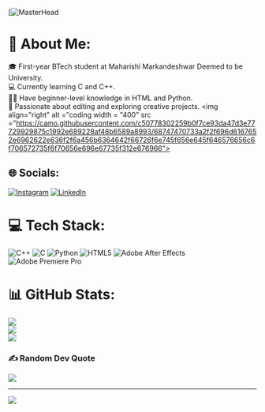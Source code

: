  [![MasterHead](https://mir-s3-cdn-cf.behance.net/project_modules/fs/79731568097599.5b50bca477735.jpg)
# 💫 About Me:
🎓 First-year BTech student at Maharishi Markandeshwar Deemed to be University.<br>💻 Currently learning C and C++.<br>👨‍💻 Have beginner-level knowledge in HTML and Python.<br>🎨 Passionate about editing and exploring creative projects.
<img  align="right" alt ="coding  width = "400" src ="https://camo.githubusercontent.com/c50778302259b0f7ce93da47d3e77729929875c1992e689228af48b6589a8993/68747470733a2f2f696d6167652e6962622e636f2f6a456b6364642f66726f6e745f656e645f646576656c6f706572735f6f70656e696e67735f312e676966">

## 🌐 Socials:
[![Instagram](https://img.shields.io/badge/Instagram-%23E4405F.svg?logo=Instagram&logoColor=white)](https://instagram.com/sanyam_kohli_) [![LinkedIn](https://img.shields.io/badge/LinkedIn-%230077B5.svg?logo=linkedin&logoColor=white)](https://linkedin.com/in/sanyam-kohli-21027b32a)

# 💻 Tech Stack:
![C++](https://img.shields.io/badge/c++-%2300599C.svg?style=flat&logo=c%2B%2B&logoColor=white) ![C](https://img.shields.io/badge/c-%2300599C.svg?style=flat&logo=c&logoColor=white) ![Python](https://img.shields.io/badge/python-3670A0?style=flat&logo=python&logoColor=ffdd54) ![HTML5](https://img.shields.io/badge/html5-%23E34F26.svg?style=flat&logo=html5&logoColor=white) ![Adobe After Effects](https://img.shields.io/badge/Adobe%20After%20Effects-9999FF.svg?style=flat&logo=Adobe%20After%20Effects&logoColor=white) ![Adobe Premiere Pro](https://img.shields.io/badge/Adobe%20Premiere%20Pro-9999FF.svg?style=flat&logo=Adobe%20Premiere%20Pro&logoColor=white)
# 📊 GitHub Stats:
![](https://github-readme-stats.vercel.app/api?username=Sanyamk2384&theme=dark&hide_border=false&include_all_commits=true&count_private=false)<br/>
![](https://github-readme-streak-stats.herokuapp.com/?user=Sanyamk2384&theme=dark&hide_border=false)<br/>
![](https://github-readme-stats.vercel.app/api/top-langs/?username=Sanyamk2384&theme=dark&hide_border=false&include_all_commits=true&count_private=false&layout=compact)

### ✍️ Random Dev Quote
![](https://quotes-github-readme.vercel.app/api?type=horizontal&theme=radical)

---
[![](https://visitcount.itsvg.in/api?id=Sanyamk2384&icon=5&color=1)](https://visitcount.itsvg.in)

<!-- Proudly created with GPRM ( https://gprm.itsvg.in ) -->
